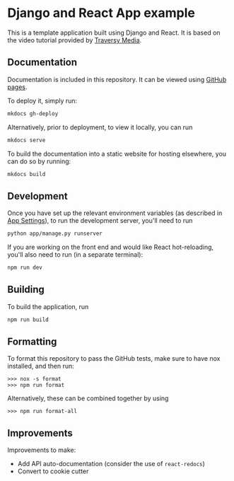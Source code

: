 # Django and React App example

This is a template application built using Django and React. It is based on the video tutorial provided by [Traversy Media](https://www.youtube.com/watch?v=Uyei2iDA4Hs).

## Documentation

Documentation is included in this repository. It can be viewed using [GitHub pages](https://glsdown.github.io/template-django-react-app/).

To deploy it, simply run:

```zsh
mkdocs gh-deploy
```

Alternatively, prior to deployment, to view it locally, you can run

```zsh
mkdocs serve
```

To build the documentation into a static website for hosting elsewhere, you can do so by running:

```zsh
mkdocs build
```

## Development

Once you have set up the relevant environment variables (as described in [App Settings](/app-settings.html#environment-variables)), to run the development server, you'll need to run

```zsh
python app/manage.py runserver
```

If you are working on the front end and would like React hot-reloading, you'll also need to run (in a separate terminal):

```zsh
npm run dev
```

## Building

To build the application, run

```zsh
npm run build
```

## Formatting

To format this repository to pass the GitHub tests, make sure to have nox installed, and then run:

```
>>> nox -s format
>>> npm run format
```

Alternatively, these can be combined together by using

```
>>> npm run format-all
```

## Improvements

Improvements to make:

-   Add API auto-documentation (consider the use of `react-redocs`)
-   Convert to cookie cutter
